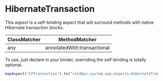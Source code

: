 # HibernateTransaction

This aspect is a self-binding aspect that will surround methods with native Hibernate transaction blocks.

| ClassMatcher | MethodMatcher               |
| ------------ | --------------------------- |
| any          | annotatedWith:transactional |

To use, just declare in your binder, overriding the self-binding is totally optional.

```javascript
mapAspect("CFTransaction").to("coldbox.system.aop.aspects.HibernateTransaction");
```
